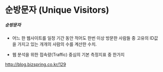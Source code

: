 # 순방문자 (Unique Visitors)

##### 순방문자

- 어느 한 웹사이트를 일정 기간 동안 적어도 한번 이상 방문한 사람들 중 고유의 ID값을 가지고 있는 개개의 사람의 수를 계산한 수치.

- 웹 분석을 위한 접속량(Traffic) 중심의 기본 측정지표 중 한가지





http://blog.bizspring.co.kr/129